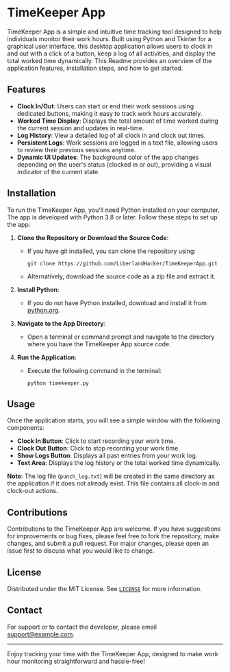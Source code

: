 # TimeKeeper App

TimeKeeper App is a simple and intuitive time tracking tool designed to help individuals monitor their work hours. Built using Python and Tkinter for a graphical user interface, this desktop application allows users to clock in and out with a click of a button, keep a log of all activities, and display the total worked time dynamically. This Readme provides an overview of the application features, installation steps, and how to get started.

## Features

- **Clock In/Out**: Users can start or end their work sessions using dedicated buttons, making it easy to track work hours accurately.
- **Worked Time Display**: Displays the total amount of time worked during the current session and updates in real-time.
- **Log History**: View a detailed log of all clock in and clock out times.
- **Persistent Logs**: Work sessions are logged in a text file, allowing users to review their previous sessions anytime.
- **Dynamic UI Updates**: The background color of the app changes depending on the user's status (clocked in or out), providing a visual indicator of the current state.

## Installation

To run the TimeKeeper App, you'll need Python installed on your computer. The app is developed with Python 3.8 or later. Follow these steps to set up the app:

1. **Clone the Repository or Download the Source Code**:
   - If you have git installed, you can clone the repository using:
     ```
     git clone https://github.com/LiberlandHacker/TimeKeeperApp.git
     ```
   - Alternatively, download the source code as a zip file and extract it.

2. **Install Python**:
   - If you do not have Python installed, download and install it from [python.org](https://www.python.org/downloads/).

3. **Navigate to the App Directory**:
   - Open a terminal or command prompt and navigate to the directory where you have the TimeKeeper App source code.

4. **Run the Application**:
   - Execute the following command in the terminal:
     ```
     python timekeeper.py
     ```

## Usage

Once the application starts, you will see a simple window with the following components:

- **Clock In Button**: Click to start recording your work time.
- **Clock Out Button**: Click to stop recording your work time.
- **Show Logs Button**: Displays all past entries from your work log.
- **Text Area**: Displays the log history or the total worked time dynamically.

**Note**: The log file (`punch_log.txt`) will be created in the same directory as the application if it does not already exist. This file contains all clock-in and clock-out actions.

## Contributions

Contributions to the TimeKeeper App are welcome. If you have suggestions for improvements or bug fixes, please feel free to fork the repository, make changes, and submit a pull request. For major changes, please open an issue first to discuss what you would like to change.

## License

Distributed under the MIT License. See [`LICENSE`](./LICENCE) for more information.

## Contact

For support or to contact the developer, please email support@example.com.

---
Enjoy tracking your time with the TimeKeeper App, designed to make work hour monitoring straightforward and hassle-free!
